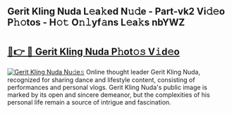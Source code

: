 ## Gerit Kling Nuda L𝚎a𝚔ed N𝚞𝚍e - Part-vk2 Vi𝚍𝚎o P𝚑𝚘tos - H𝚘𝚝 O𝚗𝚕yf𝚊ns L𝚎a𝚔s nbYWZ

# <h2><a href="http://kfbta1.oniu.top/?m=Gerit+Kling+Nuda">🔗👉 🔴 Gerit Kling Nuda P𝚑ot𝚘𝚜 V𝚒d𝚎o</a></h2>

[![Gerit Kling Nuda Nu𝚍e𝚜](https://i.imgur.com/0qMVB7G.gif)](http://kfbta1.oniu.top/?m=Gerit+Kling+Nuda)
Online thought leader Gerit Kling Nuda, recognized for sharing dance and lifestyle content, consisting of performances and personal vlogs. Gerit Kling Nuda's public image is marked by its open and sincere demeanor, but the complexities of his personal life remain a source of intrigue and fascination.  
